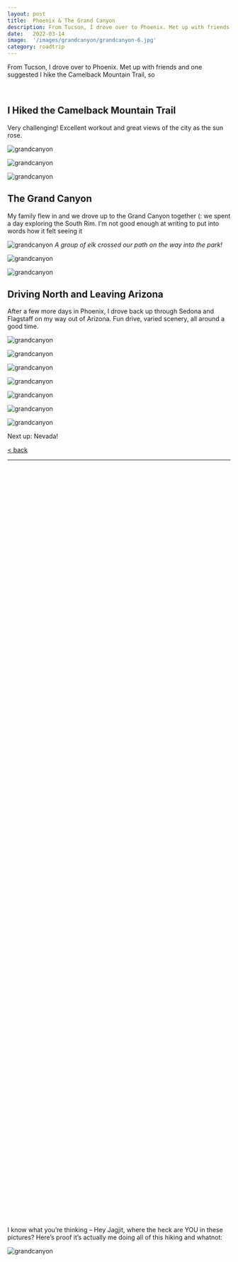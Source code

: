 ```yaml
---
layout: post
title:  Phoenix & The Grand Canyon
description: From Tucson, I drove over to Phoenix. Met up with friends and one suggested I hike the Camelback Mountain Trail, so
date:   2022-03-14
image:  '/images/grandcanyon/grandcanyon-6.jpg'
category: roadtrip
---
```


From Tucson, I drove over to Phoenix. Met up with friends and one suggested I hike the Camelback Mountain Trail, so

&nbsp;  
## I Hiked the Camelback Mountain Trail

Very challenging! Excellent workout and great views of the city as the sun rose.

![grandcanyon]({{site.baseurl}}/images/grandcanyon/grandcanyon-2.jpg#wide)

![grandcanyon]({{site.baseurl}}/images/grandcanyon/grandcanyon-3.jpg#wide)

![grandcanyon]({{site.baseurl}}/images/grandcanyon/grandcanyon-4.jpg#wide)


## The Grand Canyon

My family flew in and we drove up to the Grand Canyon together (: we spent a day exploring the South Rim. I’m not good enough at writing to put into words how it felt seeing it

![grandcanyon]({{site.baseurl}}/images/grandcanyon/grandcanyon-5.jpg#wide)
*A group of elk crossed our path on the way into the park!*

![grandcanyon]({{site.baseurl}}/images/grandcanyon/grandcanyon-6.jpg#wide)

![grandcanyon]({{site.baseurl}}/images/grandcanyon/grandcanyon-7.jpg#wide)

## Driving North and Leaving Arizona

After a few more days in Phoenix, I drove back up through Sedona and Flagstaff on my way out of Arizona. Fun drive, varied scenery, all around a good time.

![grandcanyon]({{site.baseurl}}/images/grandcanyon/grandcanyon-8.jpg#wide)

![grandcanyon]({{site.baseurl}}/images/grandcanyon/grandcanyon-9.jpg#wide)

![grandcanyon]({{site.baseurl}}/images/grandcanyon/grandcanyon-10.jpg#wide)

![grandcanyon]({{site.baseurl}}/images/grandcanyon/grandcanyon-11.jpg#wide)

![grandcanyon]({{site.baseurl}}/images/grandcanyon/grandcanyon-12.jpg#wide)

![grandcanyon]({{site.baseurl}}/images/grandcanyon/grandcanyon-13.jpg#wide)

![grandcanyon]({{site.baseurl}}/images/grandcanyon/grandcanyon-14.jpg#wide)

Next up: Nevada!

<a href="{{site.baseurl}}/roadtrip">&lt; back</a>

***

&nbsp;  
&nbsp;  
&nbsp;  
&nbsp;  
&nbsp;  
&nbsp;  
&nbsp;  
&nbsp;  
&nbsp;  
&nbsp;  
&nbsp;  
&nbsp;  
&nbsp;  
&nbsp;  
&nbsp;  
&nbsp;  
&nbsp;  
&nbsp;  
&nbsp;  
&nbsp;  
&nbsp;  
&nbsp;  
&nbsp;  
&nbsp;  
&nbsp;  
&nbsp;  
&nbsp;  
&nbsp;  
&nbsp;  
&nbsp;  
&nbsp;  
&nbsp;  
&nbsp;  
&nbsp;  
&nbsp;  
&nbsp;  
&nbsp;  
&nbsp;  
&nbsp;  
&nbsp;  
&nbsp;  
&nbsp;  
&nbsp;  
&nbsp;  
&nbsp;  
&nbsp;  
&nbsp;  
&nbsp;  
&nbsp;  
&nbsp;  
&nbsp;  
&nbsp;  
&nbsp;  
&nbsp;  
&nbsp;  
&nbsp;  
&nbsp;  
&nbsp;  
&nbsp;  
&nbsp;  
&nbsp;  
&nbsp;  
&nbsp;  
&nbsp;  
&nbsp;  
&nbsp;  
&nbsp;  
&nbsp;  
&nbsp;  
&nbsp;  
&nbsp;  
&nbsp;  
&nbsp;  
&nbsp;  
&nbsp;  
&nbsp;  
&nbsp;  
&nbsp;  
&nbsp;  
&nbsp;  
&nbsp;  
&nbsp;  
&nbsp;  
&nbsp;  
&nbsp;  
&nbsp;  
&nbsp;  
&nbsp;  
&nbsp;  
&nbsp;  
&nbsp;  
&nbsp;  
&nbsp;  
&nbsp;  
&nbsp;  
&nbsp;  
&nbsp;  
&nbsp;  
&nbsp;  
&nbsp;  

I know what you’re thinking – Hey Jagjit, where the heck are YOU in these pictures? Here’s proof it’s actually me doing all of this hiking and whatnot:

![grandcanyon]({{site.baseurl}}/images/grandcanyon/grandcanyon-1.jpeg)

&nbsp;  